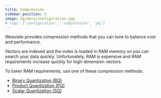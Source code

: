 ```yaml
---
title: Compression
sidebar_position: 5
image: og/docs/configuration.jpg
# tags: ['configuration', 'compression', 'pq']
---
```


Weaviate provides compression methods that you can tune to balance cost and performance.

Vectors are indexed and the index is loaded in RAM memory so you can search your data quickly. Unfortunately, RAM is expensive and RAM requirements increase quickly for high-dimension vectors.

To lower RAM requirements, use one of these compression methods.

- [Binary Quantization (BQ)](/developers/weaviate/configuration/compression/bq-compression)
- [Product Quantization (PQ)](/developers/weaviate/configuration/compression/pq-compression)
- [Scalar Quantization (SQ)](/developers/weaviate/configuration/compression/sq-compression)